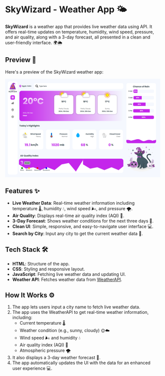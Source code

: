 # SkyWizard - Weather App 🌤️

**SkyWizard** is a weather app that provides live weather data using API. It offers real-time updates on temperature, humidity, wind speed, pressure, and air quality, along with a 3-day forecast, all presented in a clean and user-friendly interface. 🌍🌦️

## Preview 📸

Here's a preview of the SkyWizard weather app:

![SkyWizard App Screenshot](https://github.com/mohamedkhaled-dev/SkyWizard/blob/main/assets/screenshot/screenshot.png)

## Features ✨

- **Live Weather Data**: Real-time weather information including temperature 🌡️, humidity 💧, wind speed 🌬️, and pressure 🌪️.
- **Air Quality**: Displays real-time air quality index (AQI) 🌱.
- **3-Day Forecast**: Shows weather conditions for the next three days 📅.
- **Clean UI**: Simple, responsive, and easy-to-navigate user interface 💻.
- **Search by City**: Input any city to get the current weather data 🌆.

## Tech Stack 🛠️

- **HTML**: Structure of the app.
- **CSS**: Styling and responsive layout.
- **JavaScript**: Fetching live weather data and updating UI.
- **Weather API**: Fetches weather data from [WeatherAPI](https://www.weatherapi.com/).

## How It Works ⚙️

1. The app lets users input a city name to fetch live weather data.
2. The app uses the WeatherAPI to get real-time weather information, including:
   - Current temperature 🌡️
   - Weather condition (e.g., sunny, cloudy) 🌞☁️
   - Wind speed 🌬️ and humidity 💧
   - Air quality index (AQI) 🌱
   - Atmospheric pressure 🌪️
3. It also displays a 3-day weather forecast 📅.
4. The app automatically updates the UI with the data for an enhanced user experience 💻.

